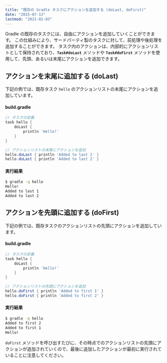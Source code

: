 ```yaml
---
title: "既存の Gradle タスクにアクションを追加する (doLast, doFirst)"
date: "2015-07-13"
lastmod: "2021-02-03"
---
```


Gradle の既存のタスクには、自由にアクションを追加していくことができます。
この仕組みにより、サードパーティ製のタスクに対して、前処理や後処理を追加することができます。
タスク内のアクションは、内部的にアクションリストとして保持されており、__`Task#doLast`__ メソッドや __`Task#doFirst`__ メソッドを使用して、先頭、あるいは末尾にアクションを追加できます。


アクションを末尾に追加する (doLast)
----

下記の例では、既存タスク `hello` のアクションリストの末尾にアクションを追加しています。

#### build.gradle

```groovy
// タスクの定義
task hello {
    doLast {
        println 'Hello!'
    }
}

// アクションリストの末尾にアクションを追加
hello.doLast { println 'Added to last 1' }
hello.doLast { println 'Added to last 2' }
```

#### 実行結果

```sh
$ gradle -q hello
Hello!
Added to last 1
Added to last 2
```


アクションを先頭に追加する (doFirst)
----

下記の例では、既存タスクのアクションリストの先頭にアクションを追加しています。

#### build.gradle

```groovy
// タスクの定義
task hello {
    doLast {
        println 'Hello!'
    }
}

// アクションリストの先頭にアクションを追加
hello.doFirst { println 'Added to first 1' }
hello.doFirst { println 'Added to first 2' }
```

#### 実行結果

```sh
$ gradle -q hello
Added to first 2
Added to first 1
Hello!
```

`doFirst` メソッドを呼び出すたびに、その時点でのアクションリストの先頭にアクションが追加されていくので、最後に追加したアクションが最初に実行されていることに注意してください。

